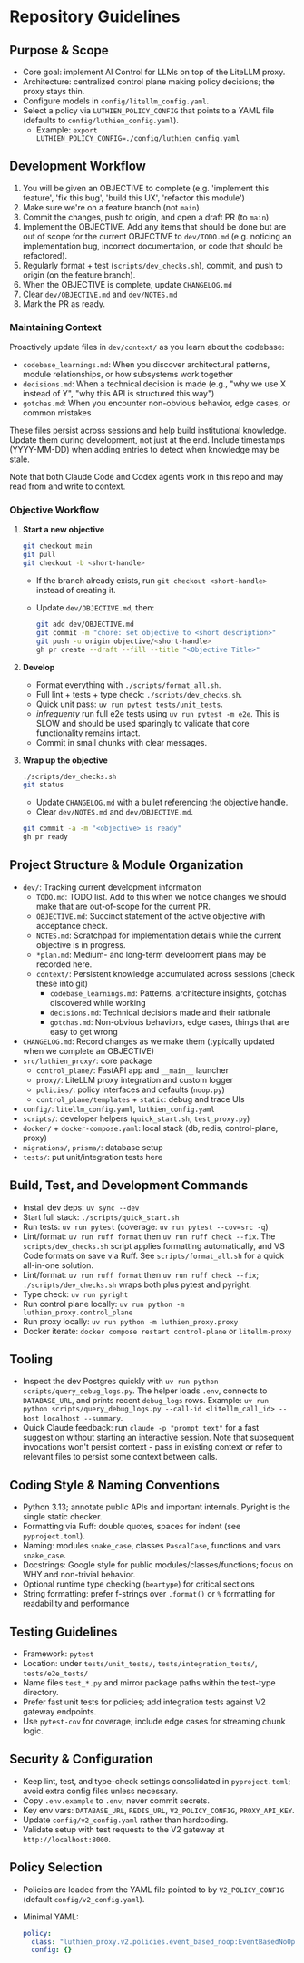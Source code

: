 # Repository Guidelines

## Purpose & Scope

- Core goal: implement AI Control for LLMs on top of the LiteLLM proxy.
- Architecture: centralized control plane making policy decisions; the proxy stays thin.
- Configure models in `config/litellm_config.yaml`.
- Select a policy via `LUTHIEN_POLICY_CONFIG` that points to a YAML file (defaults to `config/luthien_config.yaml`).
  - Example: `export LUTHIEN_POLICY_CONFIG=./config/luthien_config.yaml`

## Development Workflow

1. You will be given an OBJECTIVE to complete (e.g. 'implement this feature', 'fix this bug', 'build this UX', 'refactor this module')
2. Make sure we're on a feature branch (not `main`)
3. Commit the changes, push to origin, and open a draft PR (to `main`)
4. Implement the OBJECTIVE. Add any items that should be done but are out of scope for the current OBJECTIVE to `dev/TODO.md` (e.g. noticing an implementation bug, incorrect documentation, or code that should be refactored).
5. Regularly format + test (`scripts/dev_checks.sh`), commit, and push to origin (on the feature branch).
6. When the OBJECTIVE is complete, update `CHANGELOG.md`
7. Clear `dev/OBJECTIVE.md` and `dev/NOTES.md`
8. Mark the PR as ready.

### Maintaining Context

Proactively update files in `dev/context/` as you learn about the codebase:

- `codebase_learnings.md`: When you discover architectural patterns, module relationships, or how subsystems work together
- `decisions.md`: When a technical decision is made (e.g., "why we use X instead of Y", "why this API is structured this way")
- `gotchas.md`: When you encounter non-obvious behavior, edge cases, or common mistakes

These files persist across sessions and help build institutional knowledge. Update them during development, not just at the end. Include timestamps (YYYY-MM-DD) when adding entries to detect when knowledge may be stale.

Note that both Claude Code and Codex agents work in this repo and may read from and write to context.

### Objective Workflow

1. **Start a new objective**

   ```bash
   git checkout main
   git pull
   git checkout -b <short-handle>
   ```

   - If the branch already exists, run `git checkout <short-handle>` instead of creating it.
   - Update `dev/OBJECTIVE.md`, then:

     ```bash
     git add dev/OBJECTIVE.md
     git commit -m "chore: set objective to <short description>"
     git push -u origin objective/<short-handle>
     gh pr create --draft --fill --title "<Objective Title>"
     ```

2. **Develop**

   - Format everything with `./scripts/format_all.sh`.
   - Full lint + tests + type check: `./scripts/dev_checks.sh`.
   - Quick unit pass: `uv run pytest tests/unit_tests`.
   - *infrequenty* run full e2e tests using `uv run pytest -m e2e`. This is SLOW and should be used sparingly to validate that core functionality remains intact.
   - Commit in small chunks with clear messages.

3. **Wrap up the objective**

   ```bash
   ./scripts/dev_checks.sh
   git status
   ```

   - Update `CHANGELOG.md` with a bullet referencing the objective handle.
   - Clear `dev/NOTES.md` and `dev/OBJECTIVE.md`.

   ```bash
   git commit -a -m "<objective> is ready"
   gh pr ready
   ```

## Project Structure & Module Organization

- `dev/`: Tracking current development information
  - `TODO.md`: TODO list. Add to this when we notice changes we should make that are out-of-scope for the current PR.
  - `OBJECTIVE.md`: Succinct statement of the active objective with acceptance check.
  - `NOTES.md`: Scratchpad for implementation details while the current objective is in progress.
  - `*plan.md`: Medium- and long-term development plans may be recorded here.
  - `context/`: Persistent knowledge accumulated across sessions (check these into git)
    - `codebase_learnings.md`: Patterns, architecture insights, gotchas discovered while working
    - `decisions.md`: Technical decisions made and their rationale
    - `gotchas.md`: Non-obvious behaviors, edge cases, things that are easy to get wrong
- `CHANGELOG.md`: Record changes as we make them (typically updated when we complete an OBJECTIVE)
- `src/luthien_proxy/`: core package
  - `control_plane/`: FastAPI app and `__main__` launcher
  - `proxy/`: LiteLLM proxy integration and custom logger
  - `policies/`: policy interfaces and defaults (`noop.py`)
  - `control_plane/templates` + `static`: debug and trace UIs
- `config/`: `litellm_config.yaml`, `luthien_config.yaml`
- `scripts/`: developer helpers (`quick_start.sh`, `test_proxy.py`)
- `docker/` + `docker-compose.yaml`: local stack (db, redis, control-plane, proxy)
- `migrations/`, `prisma/`: database setup
- `tests/`: put unit/integration tests here

## Build, Test, and Development Commands

- Install dev deps: `uv sync --dev`
- Start full stack: `./scripts/quick_start.sh`
- Run tests: `uv run pytest` (coverage: `uv run pytest --cov=src -q`)
- Lint/format: `uv run ruff format` then `uv run ruff check --fix`. The `scripts/dev_checks.sh` script applies formatting automatically, and VS Code formats on save via Ruff. See `scripts/format_all.sh` for a quick all-in-one solution.
- Lint/format: `uv run ruff format` then `uv run ruff check --fix`; `./scripts/dev_checks.sh` wraps both plus pytest and pyright.
- Type check: `uv run pyright`
- Run control plane locally: `uv run python -m luthien_proxy.control_plane`
- Run proxy locally: `uv run python -m luthien_proxy.proxy`
- Docker iterate: `docker compose restart control-plane` or `litellm-proxy`

## Tooling

- Inspect the dev Postgres quickly with `uv run python scripts/query_debug_logs.py`. The helper loads `.env`, connects to `DATABASE_URL`, and prints recent `debug_logs` rows. Example: `uv run python scripts/query_debug_logs.py --call-id <litellm_call_id> --host localhost --summary`.
- Quick Claude feedback: run `claude -p "prompt text"` for a fast suggestion without starting an interactive session. Note that subsequent invocations won't persist context - pass in existing context or refer to relevant files to persist some context between calls.

## Coding Style & Naming Conventions

- Python 3.13; annotate public APIs and important internals. Pyright is the single static checker.
- Formatting via Ruff: double quotes, spaces for indent (see `pyproject.toml`).
- Naming: modules `snake_case`, classes `PascalCase`, functions and vars `snake_case`.
- Docstrings: Google style for public modules/classes/functions; focus on WHY and non-trivial behavior.
- Optional runtime type checking (`beartype`) for critical sections
- String formatting: prefer f-strings over `.format()` or `%` formatting for readability and performance

## Testing Guidelines

- Framework: `pytest`
- Location: under `tests/unit_tests/`, `tests/integration_tests/`, `tests/e2e_tests/`
- Name files `test_*.py` and mirror package paths within the test-type directory.
- Prefer fast unit tests for policies; add integration tests against V2 gateway endpoints.
- Use `pytest-cov` for coverage; include edge cases for streaming chunk logic.

## Security & Configuration

- Keep lint, test, and type-check settings consolidated in `pyproject.toml`; avoid extra config files unless necessary.
- Copy `.env.example` to `.env`; never commit secrets.
- Key env vars: `DATABASE_URL`, `REDIS_URL`, `V2_POLICY_CONFIG`, `PROXY_API_KEY`.
- Update `config/v2_config.yaml` rather than hardcoding.
- Validate setup with test requests to the V2 gateway at `http://localhost:8000`.

## Policy Selection

- Policies are loaded from the YAML file pointed to by `V2_POLICY_CONFIG` (default `config/v2_config.yaml`).
- Minimal YAML:

  ```yaml
  policy:
    class: "luthien_proxy.v2.policies.event_based_noop:EventBasedNoOpPolicy"
    config: {}
  ```
